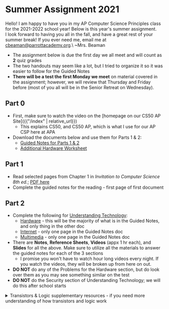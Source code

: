 # Summer Assignment 2021

Hello! I am happy to have you in my AP Computer Science Principles class for the 2021-2022 school year! Below is this year's summer assignment.  
I look forward to having you all in the fall, and have a great rest of your summer break! If you ever need me, email me at <cbeaman@parrottacademy.org>.\\
~Mrs. Beaman

- The assignment below is due the first day we all meet and will count as **2** quiz grades
- The two handouts may seem like a lot, but I tried to organize it so it was easier to follow for the Guided Notes
- **There will be a test the first Monday we meet** on material covered in the assignment; however, we will review that Thursday and Friday before (most of you all will be in the Senior Retreat on Wednesday).

## Part 0
- First, make sure to watch the video on the [homepage on our CS50 AP Site]({{"/index" | relative_url}})
  - This explains CS50, and CS50 AP, which is what I use for our AP CSP here at APA
- Download the documents below and use them for Parts 1 & 2:
  - [Guided Notes for Parts 1 & 2](\ap\assets\pdfs\summer\summer-20.pdf)
  - [Additional Hardware Worksheet](\ap\assets\pdfs\summer\hardware.pdf)

## Part 1
- Read selected pages from Chapter 1 in *Invitation to Computer Science 8th ed.*; [PDF here](\ap\assets\pdfs\summer\inv-to-cs-ch1-edited.pdf)
- Complete the guided notes for the reading - first page of first document

## Part 2
- Complete the following for [Understanding Technology](/ap/curriculum/understanding_technology):
  - [Hardware](/ap/curriculum/understanding_technology/hardware) - this will be the majority of what is in the Guided Notes, and only thing in the other doc
  - [Internet](/ap/curriculum/understanding_technology/internet) - only one page in the Guided Notes doc
  - [Multimedia](/ap/curriculum/understanding_technology/multimedia) - only one page in the Guided Notes doc
- There are **Notes**, **Reference Sheets**, **Videos** (appx 1 hr each), and **Slides** for all the above. Make sure to utilize all the materials to answer the guided notes for each of the 3 sections
  - I promise you won't have to watch hour long videos every night. If you watch the videos, they will be broken up from here on out.
- **DO NOT** do any of the Problems for the Hardware section, but do look over them as you may see something similar on the test
- **DO NOT** do the Security section of Understanding Technology; we will do this after school starts

<details>
  <summary>Transistors & Logic supplementary resources - if you need more understanding of how transistors and logic work</summary>
  <ul>
    <li><a href="https://youtu.be/gI-qXk7XojA">Boolean Logic & Logic Gates: Crash Course CS</a><em> - appx 10 minutes</em></li>
    <li><a href="https://youtu.be/IAkj32VPcUE">Inside the CPU</a><em> - appx 10 minutes</em></li>
    <li><a href="https://www.youtube.com/watch?v=FZGugFqdr60">CPU: Crash Course CS</a><em> - appx 10 minutes</em></li>
    <li><a href="https://www.youtube.com/watch?v=Sc3lh3D4rCw">Khan Academy and Code.org Circuits & Logic</a><em> - appx 5 minutes</em></li>
    <li><a href="https://www.youtube.com/watch?v=WhNyURBiJcU">How Transistors Work</a><em> - appx 5 minutes</em></li>
  </ul>
</details>
